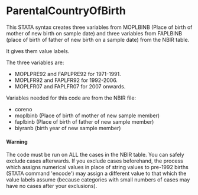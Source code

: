 # ParentalCountryOfBirth
This STATA syntax creates three variables from MOPLBINB (Place of birth of mother of new birth on sample date) and three variables from FAPLBINB (place of birth of father of new birth on a sample date) from the NBIR table.

It gives them value labels.

The three variables are:
- MOPLPRE92 and FAPLPRE92 for 1971-1991.
- MOPLFR92 and FAPLFR92 for 1992-2006.
- MOPLFR07 and FAPLFR07 for 2007 onwards.

Variables needed for this code are from the NBIR file:
- coreno
- moplbinb (Place of birth of mother of new sample member)
- faplbinb (Place of birth of father of new sample member)
- biyranb (birth year of new sample member)
	
#### Warning
The code must be run on ALL the cases in the NBIR table. You can safely exclude cases afterwards. If you exclude cases beforehand, the process which assigns numerical values in place of string values to pre-1992 births (STATA command 'encode') may assign a different value to that which the value labels assume (because categories with small numbers of cases may have no cases after your exclusions).
